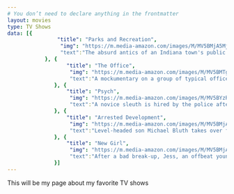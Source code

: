 ```yaml
---
# You don’t need to declare anything in the frontmatter
layout: movies
type: TV Shows
data: [{
                "title": "Parks and Recreation",
                 "img": "https://m.media-amazon.com/images/M/MV5BMjA5MjUxNDgwNF5BMl5BanBnXkFtZTgwMDI5NjMwNDE@._V1_.jpg",
                 "text":"The absurd antics of an Indiana town's public officials as they pursue sundry projects to make their city a better place."
            }, {
                   "title": "The Office",
                    "img": "https://m.media-amazon.com/images/M/MV5BMTgzNjAzMDE0NF5BMl5BanBnXkFtZTcwNTEyMzM3OA@@._V1_SY1000_CR0,0,736,1000_AL_.jpg",
                    "text":"A mockumentary on a group of typical office workers, where the workday consists of ego clashes, inappropriate behavior, and tedium."
               }, {
                   "title": "Psych",
                    "img": "https://m.media-amazon.com/images/M/MV5BYzRkOWRmNGUtYzM0Zi00ZGRkLThhMjktNmI4NDYwZDVmODBkXkEyXkFqcGdeQXVyNTA4NzY1MzY@._V1_.jpg",
                    "text":"A novice sleuth is hired by the police after he cons them into thinking he has psychic powers which help solve crimes. With the assistance of his reluctant best friend, the duo take on a series of complicated cases."
               }, {
                   "title": "Arrested Development",
                    "img": "https://m.media-amazon.com/images/M/MV5BMjA4NjUzNTk4NV5BMl5BanBnXkFtZTgwODI1OTY0NTM@._V1_SY1000_CR0,0,674,1000_AL_.jpg",
                    "text":"Level-headed son Michael Bluth takes over family affairs after his father is imprisoned. But the rest of his spoiled, dysfunctional family are making his job unbearable."
               }, {
                   "title": "New Girl",
                    "img": "https://m.media-amazon.com/images/M/MV5BMjA0MDc1NTk0Ml5BMl5BanBnXkFtZTgwMTk2ODA5NDM@._V1_SY1000_SX800_AL_.jpg",
                    "text":"After a bad break-up, Jess, an offbeat young woman, moves into an apartment loft with three single men. Although they find her behavior very unusual, the men support her - most of the time."
               }]
---
```


This will be my page about my favorite TV shows